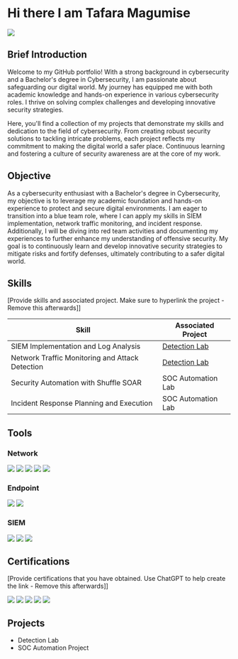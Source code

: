# Hi there I am Tafara Magumise 
<a href="https://linkedin.com/in/tafara-magumise"><img src="https://img.shields.io/badge/-LinkedIn-0072b1?&style=for-the-badge&logo=linkedin&logoColor=white" /></a>

## Brief Introduction

Welcome to my GitHub portfolio! With a strong background in cybersecurity and a Bachelor's degree in Cybersecurity, I am passionate about safeguarding our digital world. My journey has equipped me with both academic knowledge and hands-on experience in various cybersecurity roles. I thrive on solving complex challenges and developing innovative security strategies.

Here, you'll find a collection of my projects that demonstrate my skills and dedication to the field of cybersecurity. From creating robust security solutions to tackling intricate problems, each project reflects my commitment to making the digital world a safer place. Continuous learning and fostering a culture of security awareness are at the core of my work.

## Objective


As a cybersecurity enthusiast with a Bachelor's degree in Cybersecurity, my objective is to leverage my academic foundation and hands-on experience to protect and secure digital environments. I am eager to transition into a blue team role, where I can apply my skills in SIEM implementation, network traffic monitoring, and incident response. Additionally, I will be diving into red team activities and documenting my experiences to further enhance my understanding of offensive security. My goal is to continuously learn and develop innovative security strategies to mitigate risks and fortify defenses, ultimately contributing to a safer digital world.

## Skills
[Provide skills and associated project. Make sure to hyperlink the project - Remove this afterwards]]

| Skill                                         | Associated Project         |
|-----------------------------------------------|----------------------------|
| SIEM Implementation and Log Analysis          | <a href="https://google.com">Detection Lab</a>|
| Network Traffic Monitoring and Attack Detection | <a href="https://google.com">Detection Lab</a>|
| Security Automation with Shuffle SOAR         | SOC Automation Lab|
| Incident Response Planning and Execution      | SOC Automation Lab|


## Tools


### Network
<div>
    <img src="https://img.shields.io/badge/-Wireshark-1679A7?&style=for-the-badge&logo=Wireshark&logoColor=white" />
    <img src="https://img.shields.io/badge/-OpenVAS-00A859?&style=for-the-badge&logo=OpenVAS&logoColor=white" />
    <img src="https://img.shields.io/badge/-Snort-FF0000?&style=for-the-badge&logo=Snort&logoColor=white" />
<img src="https://img.shields.io/badge/-Nmap-4682B4?&style=for-the-badge&logo=Nmap&logoColor=white" />
<img src="https://img.shields.io/badge/-SolarWinds-FFCC33?&style=for-the-badge&logo=SolarWinds&logoColor=white" />
</div>

### Endpoint
<div>
    <img src="https://img.shields.io/badge/-Microsoft_Defender_for_Endpoint-00A4EF?&style=for-the-badge&logo=Microsoft&logoColor=white" />
    <img src="https://img.shields.io/badge/-Broadcom_Symantec-FF0000?&style=for-the-badge&logo=Symantec&logoColor=white" /> 
</div>

### SIEM
<div>
    <img src="https://img.shields.io/badge/-Microsoft_Sentinel-0078D4?&style=for-the-badge&logo=Microsoft&logoColor=white" />
    <img src="https://img.shields.io/badge/-Splunk-000000?&style=for-the-badge&logo=Splunk&logoColor=white" />
    <img src="https://img.shields.io/badge/-Elastic-005571?&style=for-the-badge&logo=Elastic&logoColor=white" />
</div>

## Certifications
[Provide certifications that you have obtained. Use ChatGPT to help create the link - Remove this afterwards]]
<div>
<img src="https://img.shields.io/badge/-Security%2B-FF0000?&style=for-the-badge&logo=CompTIA&logoColor=white" />
<img src="https://img.shields.io/badge/-Network%2B-007ACC?&style=for-the-badge&logo=CompTIA&logoColor=white" />
<img src="https://img.shields.io/badge/-A%2B-4D4D4D?&style=for-the-badge&logo=CompTIA&logoColor=white" />
<img src="https://img.shields.io/badge/-CDSA-006400?&style=for-the-badge&logoColor=white" />
<img src="https://img.shields.io/badge/-CCD-000080?&style=for-the-badge&logoColor=white" />
</div>

## Projects
- Detection Lab
- SOC Automation Project
